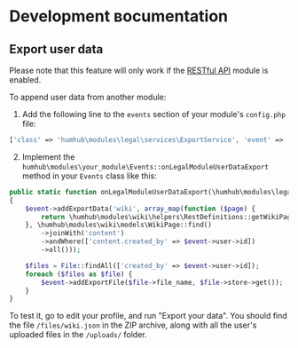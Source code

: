 # Development вocumentation

## Export user data

Please note that this feature will only work if the [RESTful API](https://github.com/humhub/rest) module is enabled.

To append user data from another module:

1) Add the following line to the `events` section of your module's `config.php` file:

```php
['class' => 'humhub\modules\legal\services\ExportService', 'event' => 'collectUserData', 'callback' => ['humhub\modules\your_module\Events', 'onLegalModuleUserDataExport']],
```

2) Implement the `humhub\modules\your_module\Events::onLegalModuleUserDataExport` method in your `Events` class like this:

```php
public static function onLegalModuleUserDataExport(\humhub\modules\legal\events\UserDataCollectionEvent $event)
{
    $event->addExportData('wiki', array_map(function ($page) {
        return \humhub\modules\wiki\helpers\RestDefinitions::getWikiPage($page);
    }, \humhub\modules\wiki\models\WikiPage::find()
        ->joinWith('content')
        ->andWhere(['content.created_by' => $event->user->id])
        ->all()));

    $files = File::findAll(['created_by' => $event->user->id]);
    foreach ($files as $file) {
        $event->addExportFile($file->file_name, $file->store->get());
    }
}
```

To test it, go to edit your profile, and run "Export your data". You should find the file `/files/wiki.json` in the ZIP archive, along with all the user's uploaded files in the `/uploads/` folder.
